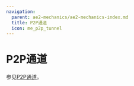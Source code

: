 ```yaml
---
navigation:
  parent: ae2-mechanics/ae2-mechanics-index.md
  title: P2P通道
  icon: me_p2p_tunnel
---
```


# P2P通道

参见[P2P通道](../items-blocks-machines/p2p_tunnels.md)。